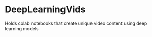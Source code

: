 # DeepLearningVids
Holds colab notebooks that create unique video content using deep learning models
